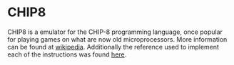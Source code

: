 # CHIP8
CHIP8 is a emulator for the CHIP-8 programming language, once popular for playing games on what are now old microprocessors. More information can be found at [wikipedia](https://en.wikipedia.org/wiki/CHIP-8). Additionally the reference used to implement each of the instructions was found [here](http://devernay.free.fr/hacks/chip8/C8TECH10.HTM).
